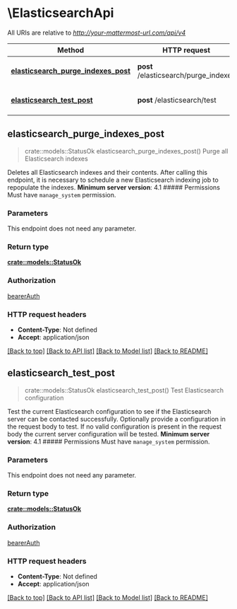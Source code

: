 # \ElasticsearchApi

All URIs are relative to *http://your-mattermost-url.com/api/v4*

Method | HTTP request | Description
------------- | ------------- | -------------
[**elasticsearch_purge_indexes_post**](ElasticsearchApi.md#elasticsearch_purge_indexes_post) | **post** /elasticsearch/purge_indexes | Purge all Elasticsearch indexes
[**elasticsearch_test_post**](ElasticsearchApi.md#elasticsearch_test_post) | **post** /elasticsearch/test | Test Elasticsearch configuration



## elasticsearch_purge_indexes_post

> crate::models::StatusOk elasticsearch_purge_indexes_post()
Purge all Elasticsearch indexes

Deletes all Elasticsearch indexes and their contents. After calling this endpoint, it is necessary to schedule a new Elasticsearch indexing job to repopulate the indexes. __Minimum server version__: 4.1 ##### Permissions Must have `manage_system` permission. 

### Parameters

This endpoint does not need any parameter.

### Return type

[**crate::models::StatusOk**](StatusOK.md)

### Authorization

[bearerAuth](../README.md#bearerAuth)

### HTTP request headers

- **Content-Type**: Not defined
- **Accept**: application/json

[[Back to top]](#) [[Back to API list]](../README.md#documentation-for-api-endpoints) [[Back to Model list]](../README.md#documentation-for-models) [[Back to README]](../README.md)


## elasticsearch_test_post

> crate::models::StatusOk elasticsearch_test_post()
Test Elasticsearch configuration

Test the current Elasticsearch configuration to see if the Elasticsearch server can be contacted successfully. Optionally provide a configuration in the request body to test. If no valid configuration is present in the request body the current server configuration will be tested.  __Minimum server version__: 4.1 ##### Permissions Must have `manage_system` permission. 

### Parameters

This endpoint does not need any parameter.

### Return type

[**crate::models::StatusOk**](StatusOK.md)

### Authorization

[bearerAuth](../README.md#bearerAuth)

### HTTP request headers

- **Content-Type**: Not defined
- **Accept**: application/json

[[Back to top]](#) [[Back to API list]](../README.md#documentation-for-api-endpoints) [[Back to Model list]](../README.md#documentation-for-models) [[Back to README]](../README.md)

